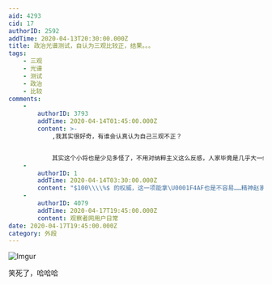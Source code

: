 ```yaml
---
aid: 4293
cid: 17
authorID: 2592
addTime: 2020-04-13T20:30:00.000Z
title: 政治光谱测试，自认为三观比较正，结果。。。
tags:
    - 三观
    - 光谱
    - 测试
    - 政治
    - 比较
comments:
    -
        authorID: 3793
        addTime: 2020-04-14T01:45:00.000Z
        content: >-
            ,我其实很好奇，有谁会认真认为自己三观不正？


            其实这个小将也是少见多怪了，不用对纳粹主义这么反感，人家毕竟是几乎大一统欧洲的，连经典游戏文明系列里都可以采取纳粹主义政策加某些方面的buff。在镜子中看到了自己的形象受不了，于是怪镜子，还是年轻。。。
    -
        authorID: 1
        addTime: 2020-04-14T03:30:00.000Z
        content: "$100\\\\%$ 的权威，这一项能拿\U0001F4AF也是不容易……精神赵家人能做到这个份上"
    -
        authorID: 4079
        addTime: 2020-04-17T19:45:00.000Z
        content: 观察者网用户日常
date: 2020-04-17T19:45:00.000Z
category: 外段
---
```


![Imgur](https://i.imgur.com/owM6f1j.jpg)

笑死了，哈哈哈
